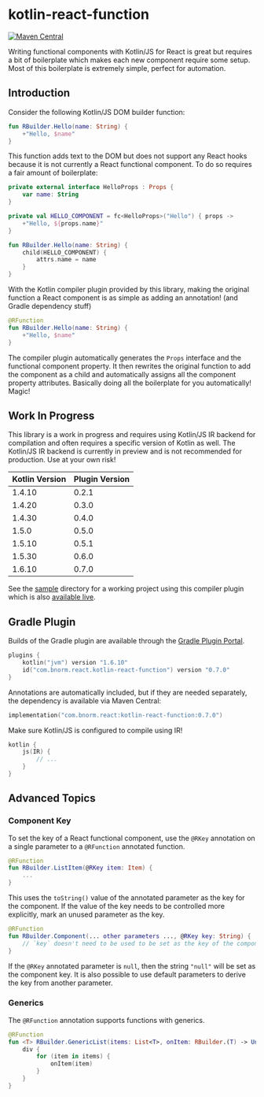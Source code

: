 # kotlin-react-function

[![Maven Central](https://maven-badges.herokuapp.com/maven-central/com.bnorm.react/kotlin-react-function/badge.svg)](https://maven-badges.herokuapp.com/maven-central/com.bnorm.react/kotlin-react-function)

Writing functional components with Kotlin/JS for React is great but requires a bit of boilerplate which makes each new
component require some setup. Most of this boilerplate is extremely simple, perfect for automation.

## Introduction

Consider the following Kotlin/JS DOM builder function:

```kotlin
fun RBuilder.Hello(name: String) {
    +"Hello, $name"
}
```

This function adds text to the DOM but does not support any React hooks because it is not currently a React functional
component. To do so requires a fair amount of boilerplate:

```kotlin
private external interface HelloProps : Props {
    var name: String
}

private val HELLO_COMPONENT = fc<HelloProps>("Hello") { props ->
    +"Hello, ${props.name}"
}

fun RBuilder.Hello(name: String) {
    child(HELLO_COMPONENT) {
        attrs.name = name
    }
}
```

With the Kotlin compiler plugin provided by this library, making the original function a React component is as simple as
adding an annotation! (and Gradle dependency stuff)

```kotlin
@RFunction
fun RBuilder.Hello(name: String) {
    +"Hello, $name"
}
```

The compiler plugin automatically generates the `Props` interface and the functional component property. It then
rewrites the original function to add the component as a child and automatically assigns all the component property
attributes. Basically doing all the boilerplate for you automatically! Magic!

## Work In Progress

This library is a work in progress and requires using Kotlin/JS IR backend for compilation and often requires a specific
version of Kotlin as well. The Kotlin/JS IR backend is currently in preview and is not recommended for production. Use
at your own risk!

| Kotlin Version | Plugin Version |
| -------------- | -------------- |
| 1.4.10         | 0.2.1          |
| 1.4.20         | 0.3.0          |
| 1.4.30         | 0.4.0          |
| 1.5.0          | 0.5.0          |
| 1.5.10         | 0.5.1          |
| 1.5.30         | 0.6.0          |
| 1.6.10         | 0.7.0          |

See the [sample][sample] directory for a working project using this compiler plugin which is also
[available live](https://bnorm.github.io/kotlin-react-function/).

## Gradle Plugin

Builds of the Gradle plugin are available through the [Gradle Plugin Portal][kotlin-react-function-gradle].

```kotlin
plugins {
    kotlin("jvm") version "1.6.10"
    id("com.bnorm.react.kotlin-react-function") version "0.7.0"
}
```

Annotations are automatically included, but if they are needed separately, the dependency is available via Maven
Central:

```kotlin
implementation("com.bnorm.react:kotlin-react-function:0.7.0")
```

Make sure Kotlin/JS is configured to compile using IR!

```kotlin
kotlin {
    js(IR) {
        // ...
    }
}
```

## Advanced Topics

### Component Key

To set the key of a React functional component, use the `@RKey` annotation on a single parameter to a `@RFunction`
annotated function.

```kotlin
@RFunction
fun RBuilder.ListItem(@RKey item: Item) {
    ...
}
```

This uses the `toString()` value of the annotated parameter as the key for the component. If the value of the key needs
to be controlled more explicitly, mark an unused parameter as the key.

```kotlin
@RFunction
fun RBuilder.Component(... other parameters ..., @RKey key: String) {
    // `key` doesn't need to be used to be set as the key of the component
}
```

If the `@RKey` annotated parameter is `null`, then the string `"null"` will be set as the component key. It is also
possible to use default parameters to derive the key from another parameter.

### Generics

The `@RFunction` annotation supports functions with generics.

```kotlin
@RFunction
fun <T> RBuilder.GenericList(items: List<T>, onItem: RBuilder.(T) -> Unit) {
    div {
        for (item in items) {
            onItem(item)
        }
    }
}
```

[sample]: https://github.com/bnorm/kotlin-react-function/blob/main/sample

[kotlin-react-function-gradle]: https://plugins.gradle.org/plugin/com.bnorm.react.kotlin-react-function
